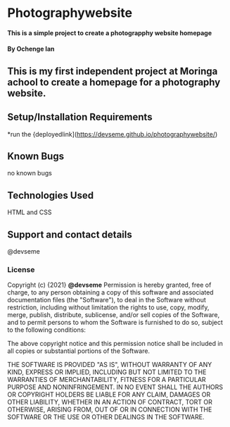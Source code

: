 # Photographywebsite
#### This is a simple project to create a photograpphy website homepage 
#### By **Ochenge Ian**
## This is my first independent project at Moringa achool to create a homepage for a photography website.

## Setup/Installation Requirements
*run the {deployedlink](https://devseme.github.io/photographywebsite/)


## Known Bugs
no known bugs
## Technologies Used
HTML and CSS
## Support and contact details
@devseme
### License

Copyright (c) {2021} **@devseme**
Permission is hereby granted, free of charge, to any person obtaining a copy
of this software and associated documentation files (the "Software"), to deal
in the Software without restriction, including without limitation the rights
to use, copy, modify, merge, publish, distribute, sublicense, and/or sell
copies of the Software, and to permit persons to whom the Software is
furnished to do so, subject to the following conditions:

The above copyright notice and this permission notice shall be included in all
copies or substantial portions of the Software.

THE SOFTWARE IS PROVIDED "AS IS", WITHOUT WARRANTY OF ANY KIND, EXPRESS OR
IMPLIED, INCLUDING BUT NOT LIMITED TO THE WARRANTIES OF MERCHANTABILITY,
FITNESS FOR A PARTICULAR PURPOSE AND NONINFRINGEMENT. IN NO EVENT SHALL THE
AUTHORS OR COPYRIGHT HOLDERS BE LIABLE FOR ANY CLAIM, DAMAGES OR OTHER
LIABILITY, WHETHER IN AN ACTION OF CONTRACT, TORT OR OTHERWISE, ARISING FROM,
OUT OF OR IN CONNECTION WITH THE SOFTWARE OR THE USE OR OTHER DEALINGS IN THE
SOFTWARE.
